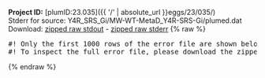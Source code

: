 **Project ID:** [plumID:23.035]({{ '/' | absolute_url }}eggs/23/035/)  
Stderr for source:  Y4R_SRS_Gi/MW-WT-MetaD_Y4R-SRS-Gi/plumed.dat   
Download: [zipped raw stdout](plumed.dat.plumed_master.stdout.txt.zip) - [zipped raw stderr](plumed.dat.plumed_master.stderr.txt.zip) 
{% raw %}
<pre>
#! Only the first 1000 rows of the error file are shown below
#! To inspect the full error file, please download the zipped raw stderr file above
</pre>
{% endraw %}
